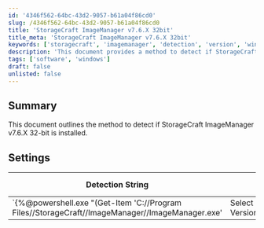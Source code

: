 ```yaml
---
id: '4346f562-64bc-43d2-9057-b61a04f86cd0'
slug: /4346f562-64bc-43d2-9057-b61a04f86cd0
title: 'StorageCraft ImageManager v7.6.X 32bit'
title_meta: 'StorageCraft ImageManager v7.6.X 32bit'
keywords: ['storagecraft', 'imagemanager', 'detection', 'version', 'windows']
description: 'This document provides a method to detect if StorageCraft ImageManager version 7.6.X 32-bit is installed on Windows systems. It includes a detection string, comparator, and applicable operating systems for accurate identification.'
tags: ['software', 'windows']
draft: false
unlisted: false
---
```


## Summary

This document outlines the method to detect if StorageCraft ImageManager v7.6.X 32-bit is installed.

## Settings

| Detection String                                                                                       | Comparator    | Result  | Applicable OS |
|--------------------------------------------------------------------------------------------------------|---------------|---------|----------------|
| `\{%@powershell.exe "(Get-Item 'C://Program Files//StorageCraft//ImageManager//ImageManager.exe' | Select -ExpandProperty VersionInfo).ProductVersion"@%}` | Regex Match   | ^7\.6\. | Windows        |


